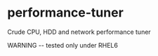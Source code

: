 performance-tuner
=================
Crude CPU, HDD and network performance tuner

WARNING -- tested only under RHEL6
